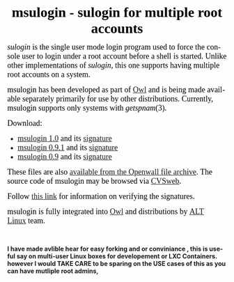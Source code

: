<body lang=EN-US link=blue vlink=purple>

<div class=WordSection1>

<p class=MsoNormal align=center style='margin:6.0pt;text-align:center;
line-height:normal'><b><span style='font-size:24.0pt;font-family:"Times New Roman","serif";
color:black'>msulogin - sulogin for multiple root accounts</span></b></p>

<p class=MsoNormal style='line-height:normal'><i><span style='font-size:13.5pt;
font-family:"Times New Roman","serif";color:black'>sulogin</span></i><span
style='font-size:13.5pt;font-family:"Times New Roman","serif";color:black'>&nbsp;</span><span
style='font-size:13.5pt;font-family:"Times New Roman","serif";color:black'>is
the single user mode login program used to force the console user to login
under a root account before a shell is started. Unlike other implementations of</span><span
style='font-size:13.5pt;font-family:"Times New Roman","serif";color:black'>&nbsp;</span><i><span
style='font-size:13.5pt;font-family:"Times New Roman","serif";color:black'>sulogin</span></i><span
style='font-size:13.5pt;font-family:"Times New Roman","serif";color:black'>,
this one supports having multiple root accounts on a system.</span></p>

<p class=MsoNormal style='line-height:normal'><span style='font-size:13.5pt;
font-family:"Times New Roman","serif";color:black'>msulogin has been developed
as part of</span><span style='font-size:13.5pt;font-family:"Times New Roman","serif";
color:black'>&nbsp;</span><span style='font-size:13.5pt;font-family:"Times New Roman","serif";
color:black'><a href="http://www.openwall.com/Owl/"><span style='text-decoration:
none'>Owl</span></a></span><span style='font-size:13.5pt;font-family:"Times New Roman","serif";
color:black'>&nbsp;</span><span style='font-size:13.5pt;font-family:"Times New Roman","serif";
color:black'>and is being made available separately primarily for use by other
distributions. Currently, msulogin supports only systems with</span><span
style='font-size:13.5pt;font-family:"Times New Roman","serif";color:black'>&nbsp;</span><i><span
style='font-size:13.5pt;font-family:"Times New Roman","serif";color:black'>getspnam</span></i><span
style='font-size:13.5pt;font-family:"Times New Roman","serif";color:black'>(3).</span></p>

<p class=MsoNormal style='line-height:normal'><span style='font-size:13.5pt;
font-family:"Times New Roman","serif";color:black'>Download:</span></p>

<ul type=disc>
 <li class=MsoNormal style='color:black;line-height:normal'><span
     style='font-size:13.5pt;font-family:"Times New Roman","serif"'><a
     href="http://www.openwall.com/msulogin/msulogin-1.0.tar.gz"><span
     style='text-decoration:none'>msulogin 1.0</span></a></span><span
     style='font-size:13.5pt;font-family:"Times New Roman","serif"'>&nbsp;</span><span
     style='font-size:13.5pt;font-family:"Times New Roman","serif"'>and its</span><span
     style='font-size:13.5pt;font-family:"Times New Roman","serif"'>&nbsp;</span><span
     style='font-size:13.5pt;font-family:"Times New Roman","serif"'><a
     href="http://www.openwall.com/msulogin/msulogin-1.0.tar.gz.sign"><span
     style='text-decoration:none'>signature</span></a></span></li>
 <li class=MsoNormal style='color:black;line-height:normal'><span
     style='font-size:13.5pt;font-family:"Times New Roman","serif"'><a
     href="http://www.openwall.com/msulogin/msulogin-0.9.1.tar.gz"><span
     style='text-decoration:none'>msulogin 0.9.1</span></a></span><span
     style='font-size:13.5pt;font-family:"Times New Roman","serif"'>&nbsp;</span><span
     style='font-size:13.5pt;font-family:"Times New Roman","serif"'>and its</span><span
     style='font-size:13.5pt;font-family:"Times New Roman","serif"'>&nbsp;</span><span
     style='font-size:13.5pt;font-family:"Times New Roman","serif"'><a
     href="http://www.openwall.com/msulogin/msulogin-0.9.1.tar.gz.sign"><span
     style='text-decoration:none'>signature</span></a></span></li>
 <li class=MsoNormal style='color:black;line-height:normal'><span
     style='font-size:13.5pt;font-family:"Times New Roman","serif"'><a
     href="http://www.openwall.com/msulogin/msulogin-0.9.tar.gz"><span
     style='text-decoration:none'>msulogin 0.9</span></a></span><span
     style='font-size:13.5pt;font-family:"Times New Roman","serif"'>&nbsp;</span><span
     style='font-size:13.5pt;font-family:"Times New Roman","serif"'>and its</span><span
     style='font-size:13.5pt;font-family:"Times New Roman","serif"'>&nbsp;</span><span
     style='font-size:13.5pt;font-family:"Times New Roman","serif"'><a
     href="http://www.openwall.com/msulogin/msulogin-0.9.tar.gz.sign"><span
     style='text-decoration:none'>signature</span></a></span></li>
</ul>

<p class=MsoNormal style='line-height:normal'><span style='font-size:13.5pt;
font-family:"Times New Roman","serif";color:black'>These files are also</span><span
style='font-size:13.5pt;font-family:"Times New Roman","serif";color:black'>&nbsp;</span><span
style='font-size:13.5pt;font-family:"Times New Roman","serif";color:black'><a
href="http://download.openwall.net/pub/projects/msulogin/"><span
style='text-decoration:none'>available from the Openwall file archive</span></a>.
The source code of msulogin may be browsed via</span><span style='font-size:
13.5pt;font-family:"Times New Roman","serif";color:black'>&nbsp;</span><span
style='font-size:13.5pt;font-family:"Times New Roman","serif";color:black'><a
href="http://cvsweb.openwall.com/msulogin"><span style='text-decoration:none'>CVSweb</span></a>.</span></p>

<p class=MsoNormal style='line-height:normal'><span style='font-size:13.5pt;
font-family:"Times New Roman","serif";color:black'>Follow</span><span
style='font-size:13.5pt;font-family:"Times New Roman","serif";color:black'>&nbsp;</span><span
style='font-size:13.5pt;font-family:"Times New Roman","serif";color:black'><a
href="http://www.openwall.com/signatures/"><span style='text-decoration:none'>this
link</span></a></span><span style='font-size:13.5pt;font-family:"Times New Roman","serif";
color:black'>&nbsp;</span><span style='font-size:13.5pt;font-family:"Times New Roman","serif";
color:black'>for information on verifying the signatures.</span></p>

<p class=MsoNormal style='line-height:normal'><span style='font-size:13.5pt;
font-family:"Times New Roman","serif";color:black'>msulogin is fully integrated
into</span><span style='font-size:13.5pt;font-family:"Times New Roman","serif";
color:black'>&nbsp;</span><span style='font-size:13.5pt;font-family:"Times New Roman","serif";
color:black'><a href="http://www.openwall.com/Owl/"><span style='text-decoration:
none'>Owl</span></a></span><span style='font-size:13.5pt;font-family:"Times New Roman","serif";
color:black'>&nbsp;</span><span style='font-size:13.5pt;font-family:"Times New Roman","serif";
color:black'>and distributions by</span><span style='font-size:13.5pt;
font-family:"Times New Roman","serif";color:black'>&nbsp;</span><span
style='font-size:13.5pt;font-family:"Times New Roman","serif";color:black'><a
href="http://www.altlinux.com/"><span style='text-decoration:none'>ALT Linux</span></a></span><span
style='font-size:13.5pt;font-family:"Times New Roman","serif";color:black'>&nbsp;</span><span
style='font-size:13.5pt;font-family:"Times New Roman","serif";color:black'>team.</span></p>

<p class=MsoNormal>&nbsp;</p>

</div>

</body>

</html>


<b> I have made avlible hear for easy forking and or conviniance , this is useful say on multi-user Linux boxes for developement or LXC Containers. however I would TAKE CARE to be sparing on the USE cases of this as you can have mutliple root admins,  <b>
